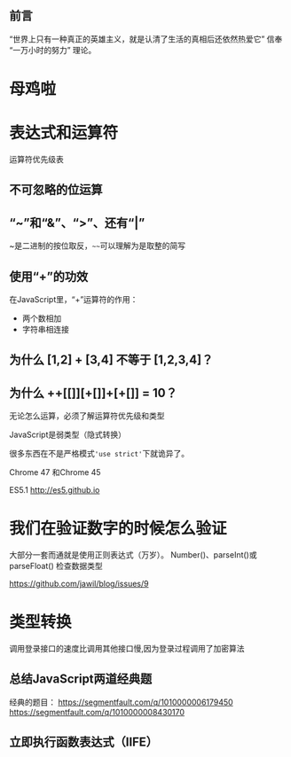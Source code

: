 ## 前言

“世界上只有一种真正的英雄主义，就是认清了生活的真相后还依然热爱它”
信奉 “一万小时的努力” 理论。

# 母鸡啦



# 表达式和运算符

运算符优先级表

 
## 不可忽略的位运算

## “~”和“&”、“>”、还有“|”


~是二进制的按位取反，`~~`可以理解为是取整的简写



## 使用“+”的功效

在JavaScript里，“+”运算符的作用：
- 两个数相加
- 字符串相连接

## 为什么 [1,2] + [3,4] 不等于 [1,2,3,4]？

## 为什么 ++[[]][+[]]+[+[]] = 10？

无论怎么运算，必须了解运算符优先级和类型

JavaScript是弱类型（隐式转换）

很多东西在不是严格模式`'use strict'`下就诡异了。

Chrome 47 和Chrome 45

ES5.1 http://es5.github.io

# 我们在验证数字的时候怎么验证  

大部分一套而通就是使用正则表达式（万岁）。
Number()、parseInt()或parseFloat()
检查数据类型

https://github.com/jawil/blog/issues/9


# 类型转换

调用登录接口的速度比调用其他接口慢,因为登录过程调用了加密算法

## 总结JavaScript两道经典题

经典的题目：
https://segmentfault.com/q/1010000006179450  
https://segmentfault.com/q/1010000008430170


## 立即执行函数表达式（IIFE）



